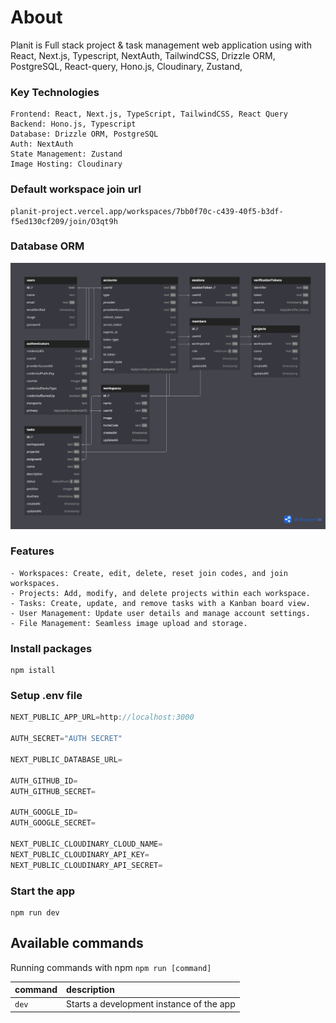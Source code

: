 # About

Planit is Full stack project & task management web application using with React, Next.js, Typescript, NextAuth, TailwindCSS, Drizzle ORM, PostgreSQL, React-query, Hono.js, Cloudinary, Zustand,

### Key Technologies

```
Frontend: React, Next.js, TypeScript, TailwindCSS, React Query
Backend: Hono.js, Typescript
Database: Drizzle ORM, PostgreSQL
Auth: NextAuth
State Management: Zustand
Image Hosting: Cloudinary
```

### Default workspace join url

```
planit-project.vercel.app/workspaces/7bb0f70c-c439-40f5-b3df-f5ed130cf209/join/O3qt9h
```

### Database ORM

![Planit ORM](./public/planit.png)

### Features

```
- Workspaces: Create, edit, delete, reset join codes, and join workspaces.
- Projects: Add, modify, and delete projects within each workspace.
- Tasks: Create, update, and remove tasks with a Kanban board view.
- User Management: Update user details and manage account settings.
- File Management: Seamless image upload and storage.
```

### Install packages

```shell
npm istall
```

### Setup .env file

```js
NEXT_PUBLIC_APP_URL=http://localhost:3000

AUTH_SECRET="AUTH SECRET"

NEXT_PUBLIC_DATABASE_URL=

AUTH_GITHUB_ID=
AUTH_GITHUB_SECRET=

AUTH_GOOGLE_ID=
AUTH_GOOGLE_SECRET=

NEXT_PUBLIC_CLOUDINARY_CLOUD_NAME=
NEXT_PUBLIC_CLOUDINARY_API_KEY=
NEXT_PUBLIC_CLOUDINARY_API_SECRET=
```

### Start the app

```shell
npm run dev
```

## Available commands

Running commands with npm `npm run [command]`

| command | description                              |
| :------ | :--------------------------------------- |
| `dev`   | Starts a development instance of the app |
